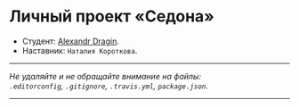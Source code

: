# Личный проект «Седона» 

* Студент: [Alexandr Dragin](https://up.htmlacademy.ru/adaptive/6/user/67190).
* Наставник: `Наталия Короткова`.

---

_Не удаляйте и не обращайте внимание на файлы:_<br>
_`.editorconfig`, `.gitignore`, `.travis.yml`, `package.json`._

---
